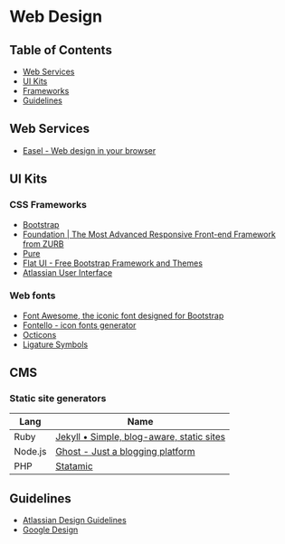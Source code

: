 Web Design
================================================================================


Table of Contents
--------------------------------------------------------------------------------

- [Web Services](#web-services)
- [UI Kits](#ui-kits)
- [Frameworks](#frameworks)
- [Guidelines](#guidelines)


Web Services
--------------------------------------------------------------------------------

- [Easel - Web design in your browser](https://www.easel.io/)


UI Kits
--------------------------------------------------------------------------------

### CSS Frameworks

- [Bootstrap](http://getbootstrap.com/)
- [Foundation | The Most Advanced Responsive Front-end Framework from ZURB](http://foundation.zurb.com/)
- [Pure](http://purecss.io/)
- [Flat UI - Free Bootstrap Framework and Themes](http://designmodo.github.io/Flat-UI/)
- [Atlassian User Interface](https://docs.atlassian.com/aui/latest/)


### Web fonts

- [Font Awesome, the iconic font designed for Bootstrap](http://fontawesome.io/)
- [Fontello - icon fonts generator](http://fontello.com/)
- [Octicons](http://octicons.github.com/)
- [Ligature Symbols](http://kudakurage.com/ligature_symbols/)


CMS
--------------------------------------------------------------------------------

### Static site generators

Lang    | Name
------- | ----------------------------------------------------------------------
Ruby    | [Jekyll • Simple, blog-aware, static sites](http://jekyllrb.com/)
Node.js | [Ghost - Just a blogging platform](https://ghost.org/)
PHP     | [Statamic](http://statamic.com/)


Guidelines
--------------------------------------------------------------------------------

- [Atlassian Design Guidelines](https://developer.atlassian.com/design/latest/)
- [Google Design](http://www.google.com/design/)
